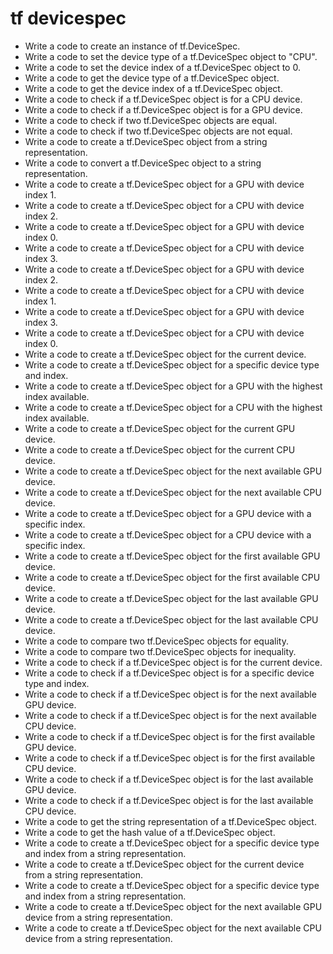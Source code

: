 # tf devicespec

- Write a code to create an instance of tf.DeviceSpec.
- Write a code to set the device type of a tf.DeviceSpec object to "CPU".
- Write a code to set the device index of a tf.DeviceSpec object to 0.
- Write a code to get the device type of a tf.DeviceSpec object.
- Write a code to get the device index of a tf.DeviceSpec object.
- Write a code to check if a tf.DeviceSpec object is for a CPU device.
- Write a code to check if a tf.DeviceSpec object is for a GPU device.
- Write a code to check if two tf.DeviceSpec objects are equal.
- Write a code to check if two tf.DeviceSpec objects are not equal.
- Write a code to create a tf.DeviceSpec object from a string representation.
- Write a code to convert a tf.DeviceSpec object to a string representation.
- Write a code to create a tf.DeviceSpec object for a GPU with device index 1.
- Write a code to create a tf.DeviceSpec object for a CPU with device index 2.
- Write a code to create a tf.DeviceSpec object for a GPU with device index 0.
- Write a code to create a tf.DeviceSpec object for a CPU with device index 3.
- Write a code to create a tf.DeviceSpec object for a GPU with device index 2.
- Write a code to create a tf.DeviceSpec object for a CPU with device index 1.
- Write a code to create a tf.DeviceSpec object for a GPU with device index 3.
- Write a code to create a tf.DeviceSpec object for a CPU with device index 0.
- Write a code to create a tf.DeviceSpec object for the current device.
- Write a code to create a tf.DeviceSpec object for a specific device type and index.
- Write a code to create a tf.DeviceSpec object for a GPU with the highest index available.
- Write a code to create a tf.DeviceSpec object for a CPU with the highest index available.
- Write a code to create a tf.DeviceSpec object for the current GPU device.
- Write a code to create a tf.DeviceSpec object for the current CPU device.
- Write a code to create a tf.DeviceSpec object for the next available GPU device.
- Write a code to create a tf.DeviceSpec object for the next available CPU device.
- Write a code to create a tf.DeviceSpec object for a GPU device with a specific index.
- Write a code to create a tf.DeviceSpec object for a CPU device with a specific index.
- Write a code to create a tf.DeviceSpec object for the first available GPU device.
- Write a code to create a tf.DeviceSpec object for the first available CPU device.
- Write a code to create a tf.DeviceSpec object for the last available GPU device.
- Write a code to create a tf.DeviceSpec object for the last available CPU device.
- Write a code to compare two tf.DeviceSpec objects for equality.
- Write a code to compare two tf.DeviceSpec objects for inequality.
- Write a code to check if a tf.DeviceSpec object is for the current device.
- Write a code to check if a tf.DeviceSpec object is for a specific device type and index.
- Write a code to check if a tf.DeviceSpec object is for the next available GPU device.
- Write a code to check if a tf.DeviceSpec object is for the next available CPU device.
- Write a code to check if a tf.DeviceSpec object is for the first available GPU device.
- Write a code to check if a tf.DeviceSpec object is for the first available CPU device.
- Write a code to check if a tf.DeviceSpec object is for the last available GPU device.
- Write a code to check if a tf.DeviceSpec object is for the last available CPU device.
- Write a code to get the string representation of a tf.DeviceSpec object.
- Write a code to get the hash value of a tf.DeviceSpec object.
- Write a code to create a tf.DeviceSpec object for a specific device type and index from a string representation.
- Write a code to create a tf.DeviceSpec object for the current device from a string representation.
- Write a code to create a tf.DeviceSpec object for a specific device type and index from a string representation.
- Write a code to create a tf.DeviceSpec object for the next available GPU device from a string representation.
- Write a code to create a tf.DeviceSpec object for the next available CPU device from a string representation.